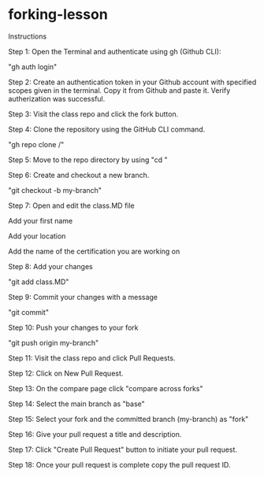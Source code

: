# forking-lesson

Instructions

Step 1: Open the Terminal and authenticate using gh (Github CLI):

"gh auth login"

Step 2: Create an authentication token in your Github account with specified scopes given in the terminal. Copy it from Github and paste it. Verify autherization was successful.

Step 3: Visit the class repo and click the fork button.

Step 4: Clone the repository using the GitHub CLI command.

"gh repo clone <YOUR USERNAME>/<REPOSITORY-NAME>"

Step 5: Move to the repo directory by using "cd <REPOSITORY-NAME>"

Step 6: Create and checkout a new branch.

"git checkout -b my-branch"

Step 7: Open and edit the class.MD file

Add your first name

Add your location

Add the name of the certification you are working on

Step 8: Add your changes

"git add class.MD"

Step 9: Commit your changes with a message

"git commit"

Step 10: Push your changes to your fork

"git push origin my-branch"

Step 11: Visit the class repo and click Pull Requests.

Step 12: Click on New Pull Request.

Step 13: On the compare page click "compare across forks"

Step 14: Select the main branch as "base"

Step 15: Select your fork and the committed branch (my-branch) as "fork"

Step 16: Give your pull request a title and description.

Step 17: Click "Create Pull Request" button to initiate your pull request.

Step 18: Once your pull request is complete copy the pull request ID.